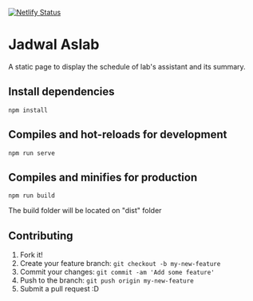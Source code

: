 [![Netlify Status](https://api.netlify.com/api/v1/badges/e4cdea15-757d-45d7-9755-d4e8b807b678/deploy-status)](https://app.netlify.com/sites/jadwal-aslab/deploys)

# Jadwal Aslab

A static page to display the schedule of lab's assistant and its summary.

## Install dependencies

```
npm install
```

## Compiles and hot-reloads for development

```
npm run serve
```

## Compiles and minifies for production

```
npm run build
```

The build folder will be located on "dist" folder

## Contributing

1. Fork it!
2. Create your feature branch: `git checkout -b my-new-feature`
3. Commit your changes: `git commit -am 'Add some feature'`
4. Push to the branch: `git push origin my-new-feature`
5. Submit a pull request :D
